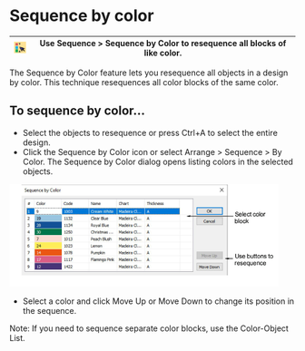 # Sequence by color

| ![SequenceByColor.png](assets/SequenceByColor.png) | Use Sequence > Sequence by Color to resequence all blocks of like color. |
| -------------------------------------------------- | ------------------------------------------------------------------------ |

The Sequence by Color feature lets you resequence all objects in a design by color. This technique resequences all color blocks of the same color.

## To sequence by color...

- Select the objects to resequence or press Ctrl+A to select the entire design.
- Click the Sequence by Color icon or select Arrange > Sequence > By Color. The Sequence by Color dialog opens listing colors in the selected objects.

![SequenceByColor00066.png](assets/SequenceByColor00066.png)

- Select a color and click Move Up or Move Down to change its position in the sequence.

Note: If you need to sequence separate color blocks, use the Color-Object List.
